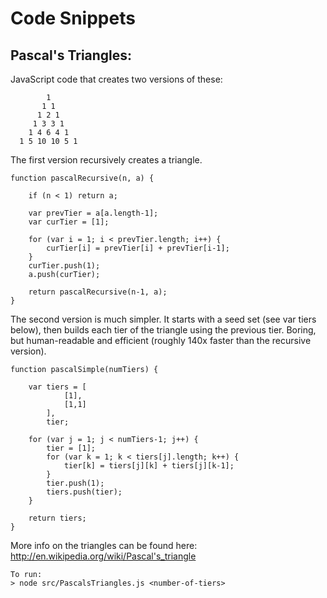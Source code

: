 Code Snippets
===========================

Pascal's Triangles:
---------------------------

JavaScript code that creates two versions of these:

 		    1
 	       1 1
 	      1 2 1
 	     1 3 3 1
 	    1 4 6 4 1
 	  1 5 10 10 5 1

The first version recursively creates a triangle. 

	function pascalRecursive(n, a) {

		if (n < 1) return a;

		var prevTier = a[a.length-1];
		var curTier = [1];

		for (var i = 1; i < prevTier.length; i++) {
			curTier[i] = prevTier[i] + prevTier[i-1];
		}
		curTier.push(1);
		a.push(curTier);

		return pascalRecursive(n-1, a);
	}




The second version is much simpler. It starts with a seed set (see var tiers below), then builds each tier of the triangle using the previous tier. Boring, but human-readable and efficient (roughly 140x faster than the recursive version).

	function pascalSimple(numTiers) {

		var tiers = [
				[1],
				[1,1]
			],
			tier;

		for (var j = 1; j < numTiers-1; j++) {
			tier = [1];
			for (var k = 1; k < tiers[j].length; k++) {
				tier[k] = tiers[j][k] + tiers[j][k-1];
			}
			tier.push(1);
			tiers.push(tier);
		}

		return tiers;
	}

More info on the triangles can be found here: http://en.wikipedia.org/wiki/Pascal's_triangle

	To run:
	> node src/PascalsTriangles.js <number-of-tiers>